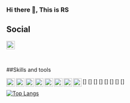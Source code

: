 ### Hi there 👋, This is RS

## Social
[<img src='https://cdn.jsdelivr.net/npm/simple-icons@3.0.1/icons/figma.svg' alt='github' height='22'>](https://www.figma.com/@Pantal)

<br />

##Skills and tools

[<img align="left" src='https://cdn.jsdelivr.net/npm/simple-icons@3.0.1/icons/javascript.svg' alt='javaScript' height='22'>]
[<img align="left" src='https://cdn.jsdelivr.net/npm/simple-icons@3.0.1/icons/css3.svg' alt='css' height='22'>]
[<img align="left" src='https://cdn.jsdelivr.net/npm/simple-icons@3.0.1/icons/sass.svg' alt='scss' height='22'>]
[<img align="left" src='https://cdn.jsdelivr.net/npm/simple-icons@3.0.1/icons/react.svg' alt='react' height='22'>]
[<img align="left" src='https://cdn.jsdelivr.net/npm/simple-icons@3.0.1/icons/hasura.svg' alt='hasura' height='22'>]
[<img align="left" src='https://cdn.jsdelivr.net/npm/simple-icons@3.0.1/icons/docker.svg' alt='docker' height='22'>]
[<img align="left" src='https://cdn.jsdelivr.net/npm/simple-icons@3.0.1/icons/auth0.svg' alt='auth0' height='22'>]
[<img align="left" src='https://cdn.jsdelivr.net/npm/simple-icons@3.0.1/icons/visualstudiocode.svg' alt='visual studio code' height='22'>]

[![Top Langs](https://github-readme-stats.vercel.app/api/top-langs/?username=Pantal-pl)](https://github.com/anuraghazra/github-readme-stats)

